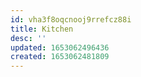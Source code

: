 ```yaml
---
id: vha3f8oqcnooj9rrefcz88i
title: Kitchen
desc: ''
updated: 1653062496436
created: 1653062481809
---
```



